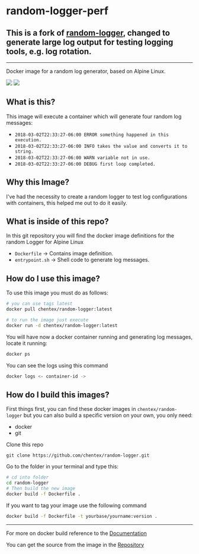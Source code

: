 # random-logger-perf

## This is a fork of [random-logger](https://github.com/chentex/random-logger), changed to generate large log output for testing logging tools, e.g. log rotation.

---

Docker image for a random log generator, based on Alpine Linux.

[![](https://images.microbadger.com/badges/version/chentex/random-logger.svg)](https://microbadger.com/images/chentex/random-logger "Get your own version badge on microbadger.com")
[![](https://images.microbadger.com/badges/image/chentex/random-logger.svg)](https://microbadger.com/images/chentex/random-logger "Get your own image badge on microbadger.com")

## What is this?

This image will execute a container which will generate four random log messages:

* `2018-03-02T22:33:27-06:00 ERROR something happened in this execution.`
* `2018-03-02T22:33:27-06:00 INFO takes the value and converts it to string.`
* `2018-03-02T22:33:27-06:00 WARN variable not in use.`
* `2018-03-02T22:33:27-06:00 DEBUG first loop completed.`

## Why this Image?

I've had the necessity to create a random logger to test log configurations with containers, this helped me out to do it easily.

## What is inside of this repo?

In this git repository you will find the docker image definitions for the random Logger for Alpine Linux

* `Dockerfile` -> Contains image definition.
* `entrypoint.sh` -> Shell code to generate log messages.

## How do I use this image?

To use this image you must do as follows:

```bash
# you can use tags latest
docker pull chentex/random-logger:latest

# to run the image just execute
docker run -d chentex/random-logger:latest
```

You will have now a docker container running and generating log messages, locate it running:

```bash
docker ps
```

You can see the logs using this command

```bash
docker logs <- container-id ->
```

## How do I build this images?

First things first, you can find these docker images in `chentex/random-logger`
but you can also build a specific version on your own, you only need:

* docker
* git

Clone this repo

`git clone https://github.com/chentex/random-logger.git`

Go to the folder in your terminal and type this:

```bash
# cd into folder
cd random-logger
# Then build the new image
docker build -f Dockerfile .
```

If you want to tag your image use the following command

```bash
docker build -f Dockerfile -t yourbase/yourname:version .
```

---
For more on docker build reference to the [Documentation](https://docs.docker.com/engine/reference/commandline/build/)

You can get the source from the image in the [Repository](https://github.com/chentex/random-logger)
